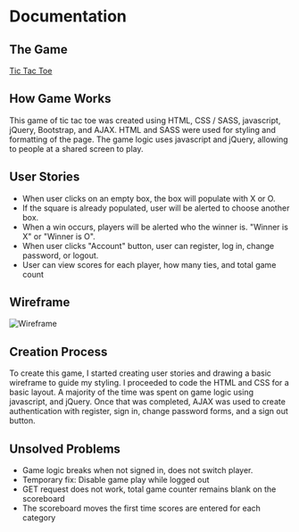 # Documentation

## The Game

[Tic Tac Toe](http://seatuna.github.io/tic-tac-toe/index.html)

## How Game Works
This game of tic tac toe was created using HTML, CSS / SASS, javascript, jQuery,
Bootstrap, and AJAX. HTML and SASS were used for styling and formatting
of the page.  The game logic uses javascript and jQuery, allowing to people at
a shared screen to play.

## User Stories

* When user clicks on an empty box, the box will populate with X or O.
* If the square is already populated, user will be alerted to choose another box.
* When a win occurs, players will be alerted who the winner is. "Winner is X"
 or "Winner is O".
* When user clicks "Account" button, user can register, log in, change
password, or logout.
* User can view scores for each player, how many ties, and total game count

## Wireframe

![Wireframe](http://img.photobucket.com/albums/v53/chibi_ynm/wireframe_zpsvhjikgob.jpg)

## Creation Process

To create this game, I started creating user stories and drawing a basic
wireframe to guide my styling.  I proceeded to code the HTML and CSS for a
basic layout.  A majority of the time was spent on game logic using javascript,
and jQuery.  Once that was completed, AJAX was used to create authentication
with register, sign in, change password forms, and a sign out button.

## Unsolved Problems
* Game logic breaks when not signed in, does not switch player.
* Temporary fix: Disable game play while logged out
* GET request does not work, total game counter remains blank on the scoreboard
* The scoreboard moves the first time scores are entered for each category
